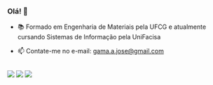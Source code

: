 ### Olá! 👋

- 📚 Formado em Engenharia de Materiais pela UFCG e atualmente cursando Sistemas de Informação pela UniFacisa
- 📫 Contate-me no e-mail: gama.a.jose@gmail.com

  ##
  
<div>
  <a href="https://instagram.com/adelmogama_" target="_blank"><img src="https://img.shields.io/badge/-Instagram-%23E4405F?style=for-the-badge&logo=instagram&logoColor=white" target="_blank"></a>
  <a href = "mailto:jose.gama@maisunifacisa.com"><img src="https://img.shields.io/badge/-Gmail-%23333?style=for-the-badge&logo=gmail&logoColor=white" target="_blank"></a> 
  <a href="https://www.linkedin.com/in/adelmo-gama-38091a22a" target="_blank"><img src="https://img.shields.io/badge/-LinkedIn-%230077B5?style=for-the-badge&logo=linkedin&logoColor=white" target="_blank"></a>   
</div>
